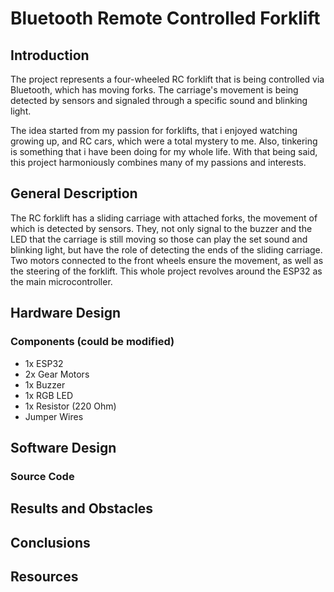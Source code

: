 # Bluetooth Remote Controlled Forklift

## Introduction

The project represents a four-wheeled RC forklift that is being controlled via Bluetooth, which has moving forks. The carriage's movement is being detected by sensors and signaled through a specific sound and blinking light.

The idea started from my passion for forklifts, that i enjoyed watching growing up, and RC cars, which were a total mystery to me. Also, tinkering is something that i have been doing for my whole life. With that being said, this project harmoniously combines many of my passions and interests.

## General Description

The RC forklift has a sliding carriage with attached forks, the movement of which is detected by sensors. They, not only signal to the buzzer and the LED that the carriage is still moving so those can play the set sound and blinking light, but have the role of detecting the ends of the sliding carriage. Two motors connected to the front wheels ensure the movement, as well as the steering of the forklift. This whole project revolves around the ESP32 as the main microcontroller.

## Hardware Design

### Components (could be modified)
- 1x ESP32
- 2x Gear Motors
- 1x Buzzer
- 1x RGB LED
- 1x Resistor (220 Ohm)
- Jumper Wires

## Software Design

### Source Code

## Results and Obstacles

## Conclusions

## Resources
